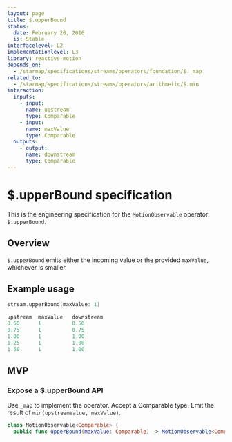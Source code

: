 ```yaml
---
layout: page
title: $.upperBound
status:
  date: February 20, 2016
  is: Stable
interfacelevel: L2
implementationlevel: L3
library: reactive-motion
depends_on:
  - /starmap/specifications/streams/operators/foundation/$._map
related_to:
  - /starmap/specifications/streams/operators/arithmetic/$.min
interaction:
  inputs:
    - input:
      name: upstream
      type: Comparable
    - input:
      name: maxValue
      type: Comparable
  outputs:
    - output:
      name: downstream
      type: Comparable
---
```


# $.upperBound specification

This is the engineering specification for the `MotionObservable` operator: `$.upperBound`.

## Overview

`$.upperBound` emits either the incoming value or the provided `maxValue`, whichever is smaller.

## Example usage

```swift
stream.upperBound(maxValue: 1)

upstream  maxValue   downstream
0.50      1          0.50
0.75      1          0.75
1.00      1          1.00
1.25      1          1.00
1.50      1          1.00
```

## MVP

### Expose a $.upperBound API

Use `_map` to implement the operator. Accept a Comparable type. Emit the result of
`min(upstreamValue, maxValue)`.

```swift
class MotionObservable<Comparable> {
  public func upperBound(maxValue: Comparable) -> MotionObservable<Comparable>
```
